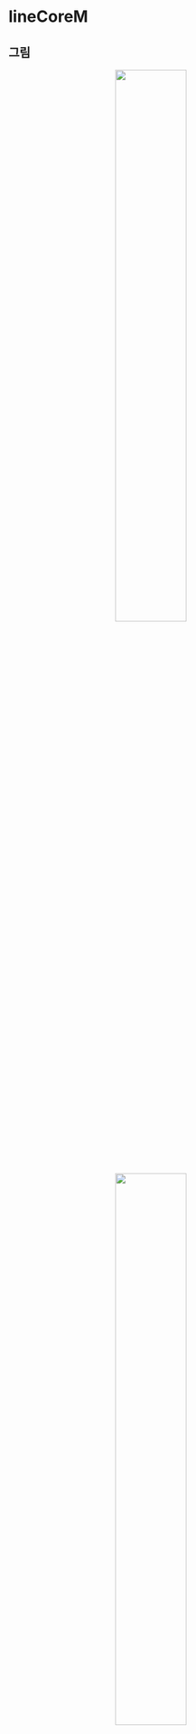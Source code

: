 # lineCoreM
## 그림 

<p align="center">
  <img src="https://github.com/user-attachments/assets/28a0740b-cd17-4eaa-a1f7-dedef9d2ba66" width="50%" />
  <br />
  <img src="https://github.com/user-attachments/assets/11963d9d-4d33-41da-b84f-909ba74cf4c2" width="50%" />
  <br />
  <img src="https://github.com/user-attachments/assets/178887f2-c02b-4bb0-b25f-2b0526f0c654" width="50%" />
</p>

![KakaoTalk_20200114_184200112](https://github.com/user-attachments/assets/28a0740b-cd17-4eaa-a1f7-dedef9d2ba66)

![KakaoTalk_20200114_184202551](https://github.com/user-attachments/assets/11963d9d-4d33-41da-b84f-909ba74cf4c2)

![KakaoTalk_20200114_184209237](https://github.com/user-attachments/assets/178887f2-c02b-4bb0-b25f-2b0526f0c654)

## PC용 모션 제작 및 다운로드 프로그램 

![image](https://github.com/user-attachments/assets/a5406a48-9bcd-4690-bfa2-f34c8dd7c0b1)



